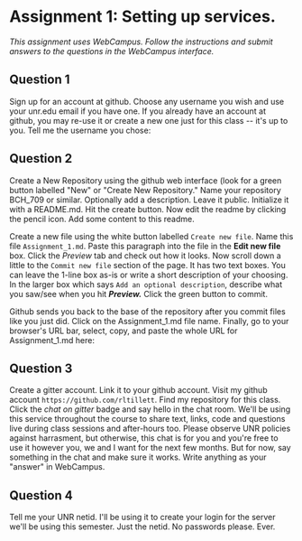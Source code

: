 # Assignment 1: Setting up services.
_This assignment uses WebCampus. Follow the instructions and submit answers to the questions in the WebCampus interface._

## Question 1
Sign up for an account at github. Choose any username you wish and use your unr.edu email if you have one. If you already have an account at github, you may re-use it or create a new one just for this class -- it's up to you. Tell me the username you chose:

## Question 2
Create a New Repository using the github web interface (look for a green button labelled "New" or "Create New Repository." Name your repository BCH_709 or similar. Optionally add a description. Leave it public. Initialize it with a README.md. Hit the create button. Now edit the readme by clicking the pencil icon. Add some content to this readme.

Create a new file using the white button labelled `Create new file`. Name this file `Assignment_1.md`. Paste this paragraph into the file in the **Edit new file** box. Click the _Preview_ tab and check out how it looks. Now scroll down a little to the `Commit new file` section of the page. It has two text boxes. You can leave the 1-line box as-is or write a short description of your choosing. In the larger box which says `Add an optional description`, describe what you saw/see when you hit **_Preview._** Click the green button to commit.

Github sends you back to the base of the repository after you commit files like you just did. Click on the Assignment_1.md file name. Finally, go to your browser's URL bar, select, copy, and paste the whole URL for Assignment_1.md here:

## Question 3
Create a gitter account. Link it to your github account. Visit my github account `https://github.com/rltillett`. Find my repository for this class. Click the *chat on gitter* badge and say hello in the chat room. We'll be using this service throughout the course to share text, links, code and questions live during class sessions and after-hours too. Please observe UNR policies against harrasment, but otherwise, this chat is for you and you're free to use it however you, we and I want for the next few months. But for now, say something in the chat and make sure it works. Write anything as your "answer" in WebCampus.

## Question 4
Tell me your UNR netid. I'll be using it to create your login for the server we'll be using this semester. Just the netid. No passwords please. Ever.
